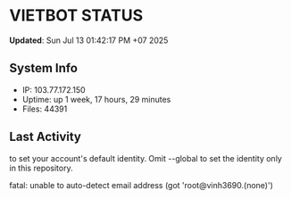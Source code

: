 # VIETBOT STATUS
**Updated**: Sun Jul 13 01:42:17 PM +07 2025

## System Info
- IP: 103.77.172.150
- Uptime: up 1 week, 17 hours, 29 minutes
- Files: 44391

## Last Activity

to set your account's default identity.
Omit --global to set the identity only in this repository.

fatal: unable to auto-detect email address (got 'root@vinh3690.(none)')
